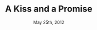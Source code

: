 ---
layout: post
title: "A Kiss and a Promise"
id: 28757
date: May 25th, 2012
score: 3
category: 
- movie
- Drama
actors: 
- Mick Rossi
- Natasha Gregson Wagner
- Sean Power
actorsImages: 
- http://image.tmdb.org/t/p/w300null
- http://image.tmdb.org/t/p/w300/jjzEhU1kxnHnwDBq4CtNDRxS1f6.jpg
- http://image.tmdb.org/t/p/w300/nohuNcdXrUBeRUQiZ2OTu3K8JN7.jpg
overview: In a quiet Ontario town, a small Bed and Breakfast dwells with a perverse secret. David Beck, a closet sociopath, but seemingly normal man, runs the B &amp; B with his wife Samantha, a fiery woman with masochistic tendencies. The harmony of the house is disrupted when a young girl's body is found on the edge of town and veteran police Detective Anthony Dolan suspects David of the murder.
poster: http://image.tmdb.org/t/p/w500/e9k93xaImTJY5tVUKZhYx67aVpF.jpg/
backdrop: http://image.tmdb.org/t/p/original/wilRgVM5B14SM2WChu2eXXuMMpp.jpg
---